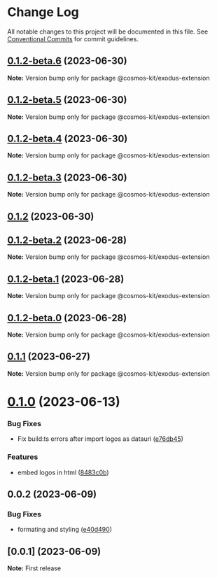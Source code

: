 # Change Log

All notable changes to this project will be documented in this file.
See [Conventional Commits](https://conventionalcommits.org) for commit guidelines.

## [0.1.2-beta.6](https://github.com/cosmology-tech/cosmos-kit/compare/@cosmos-kit/exodus-extension@0.1.2-beta.5...@cosmos-kit/exodus-extension@0.1.2-beta.6) (2023-06-30)

**Note:** Version bump only for package @cosmos-kit/exodus-extension

## [0.1.2-beta.5](https://github.com/cosmology-tech/cosmos-kit/compare/@cosmos-kit/exodus-extension@0.1.2-beta.4...@cosmos-kit/exodus-extension@0.1.2-beta.5) (2023-06-30)

**Note:** Version bump only for package @cosmos-kit/exodus-extension

## [0.1.2-beta.4](https://github.com/cosmology-tech/cosmos-kit/compare/@cosmos-kit/exodus-extension@0.1.2-beta.3...@cosmos-kit/exodus-extension@0.1.2-beta.4) (2023-06-30)

**Note:** Version bump only for package @cosmos-kit/exodus-extension

## [0.1.2-beta.3](https://github.com/cosmology-tech/cosmos-kit/compare/@cosmos-kit/exodus-extension@0.1.2...@cosmos-kit/exodus-extension@0.1.2-beta.3) (2023-06-30)

**Note:** Version bump only for package @cosmos-kit/exodus-extension

## [0.1.2](https://github.com/cosmology-tech/cosmos-kit/compare/@cosmos-kit/exodus-extension@0.1.1...@cosmos-kit/exodus-extension@0.1.2) (2023-06-30)

## [0.1.2-beta.2](https://github.com/cosmology-tech/cosmos-kit/compare/@cosmos-kit/exodus-extension@0.1.2-beta.1...@cosmos-kit/exodus-extension@0.1.2-beta.2) (2023-06-28)

**Note:** Version bump only for package @cosmos-kit/exodus-extension

## [0.1.2-beta.1](https://github.com/cosmology-tech/cosmos-kit/compare/@cosmos-kit/exodus-extension@0.1.2-beta.0...@cosmos-kit/exodus-extension@0.1.2-beta.1) (2023-06-28)

**Note:** Version bump only for package @cosmos-kit/exodus-extension

## [0.1.2-beta.0](https://github.com/cosmology-tech/cosmos-kit/compare/@cosmos-kit/exodus-extension@0.1.1...@cosmos-kit/exodus-extension@0.1.2-beta.0) (2023-06-28)

**Note:** Version bump only for package @cosmos-kit/exodus-extension

## [0.1.1](https://github.com/cosmology-tech/cosmos-kit/compare/@cosmos-kit/exodus-extension@0.1.0...@cosmos-kit/exodus-extension@0.1.1) (2023-06-27)

**Note:** Version bump only for package @cosmos-kit/exodus-extension

# [0.1.0](https://github.com/cosmology-tech/cosmos-kit/compare/@cosmos-kit/exodus-extension@0.0.2...@cosmos-kit/exodus-extension@0.1.0) (2023-06-13)

### Bug Fixes

- Fix build:ts errors after import logos as datauri ([e76db45](https://github.com/cosmology-tech/cosmos-kit/commit/e76db45bf9165982f1697f253565063b52b83afc))

### Features

- embed logos in html ([8483c0b](https://github.com/cosmology-tech/cosmos-kit/commit/8483c0bb3f3b3a5dfb22e5644a3e695deadc92dd))

## 0.0.2 (2023-06-09)

### Bug Fixes

- formating and styling ([e40d490](https://github.com/cosmology-tech/cosmos-kit/commit/e40d4909ef9f18b61a0bcad0cae3ebb44d20ceae))

## [0.0.1] (2023-06-09)

**Note:** First release
